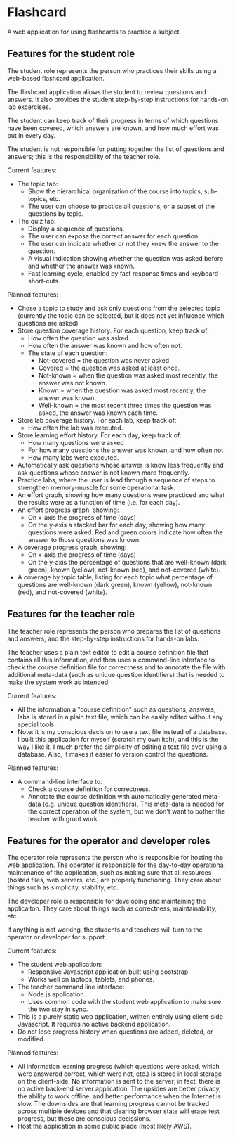 # Flashcard

A web application for using flashcards to practice a subject.

## Features for the student role

The student role represents the person who practices their skills using a web-based flashcard application. 

The flashcard application allows the student to review questions and answers. It also provides the student step-by-step instructions for hands-on lab excercises. 

The student can keep track of their progress in terms of which questions have been covered, which answers are known, and how much effort was put in every day.

The student is not responsible for putting together the list of questions and answers; this is the responsibility of the teacher role.

Current features:

* The topic tab:
  * Show the hierarchical organization of the course into topics, sub-topics, etc.
  * The user can choose to practice all questions, or a subset of the questions by topic.
* The quiz tab:
  * Display a sequence of questions.
  * The user can expose the correct answer for each question.
  * The user can indicate whether or not they knew the answer to the question.
  * A visual indication showing whether the question was asked before and whether the answer was known.
  * Fast learning cycle, enabled by fast response times and keyboard short-cuts.
  
Planned features:
* Chose a topic to study and ask only questions from the selected topic (currently the topic can be selected, but it does not yet influence which questions are asked)
* Store question coverage history. For each question, keep track of:
  * How often the question was asked.
  * How often the answer was known and how often not.
  * The state of each question:
    * Not-covered = the question was never asked.
    * Covered = the question was asked at least once.
    * Not-known = when the question was asked most recently, the answer was not known.
    * Known = when the question was asked most recently, the answer was known.
    * Well-known = the most recent three times the question was asked, the answer was known each time.
* Store lab coverage history. For each lab, keep track of:
  * How often the lab was executed.
* Store learning effort history. For each day, keep track of:
  * How many questions were asked
  * For how many questions the answer was known, and how often not.
  * How many labs were executed.
* Automatically ask questions whose answer is know less frequently and ask questions whose answer is not known more frequently.
* Practice labs, where the user is lead through a sequence of steps to strengthen memory-muscle for some operational task.
* An effort graph, showing how many questions were practiced and what the results were as a function of time (i.e. for each day).
* An effort progress graph, showing:
  * On x-axis the progress of time (days) 
  * On the y-axis a stacked bar for each day, showing how many questions were asked. Red and green colors indicate how often the answer to those questions was known.
* A coverage progress graph, showing:
  * On x-axis the progress of time (days) 
  * On the y-axis the percentage of questions that are well-known (dark green), known (yellow), not-known (red), and not-covered (white).
* A coverage by topic table, listing for each topic what percentage of questions are well-known (dark green), known (yellow), not-known (red), and not-covered (white).
  
## Features for the teacher role

The teacher role represents the person who prepares the list of questions and answers, and the step-by-step instructions for hands-on labs.

The teacher uses a plain text editor to edit a course definition file that contains all this information, and then uses a command-line interface to check the course definition file for correctness and to annotate the file with additional meta-data (such as unique question identifiers) that is needed to make the system work as intended.

Current features:

* All the information a "course definition" such as questions, answers, labs is stored in a plain text file, which can be easily edited without any special tools. 
* Note: it is my conscious decision to use a text file instead of a database. I built this application for myself (scratch my own itch), and this is the way I like it. I much prefer the simplicity of editing a text file over using a database. Also, it makes it easier to version control the questions.

Planned features:

* A command-line interface to:
  * Check a course definition for correctness.
  * Annotate the course definition with automatically generated meta-data (e.g. unique question identifiers). This meta-data is needed for the correct operation of the system, but we don't want to bother the teacher with grunt work.

## Features for the operator and developer roles

The operator role represents the person who is responsible for hosting the web application. The operator is responsible for the day-to-day operational maintenance of the application, such as making sure that all resources (hosted files, web servers, etc.) are properly functioning. They care about things such as simplicity, stability, etc.

The developer role is responsible for developing and maintaining the applicaiton. They care about things such as correctness, maintainability, etc.

If anything is not working, the students and teachers will turn to the operator or developer for support.

Current features:

* The student web application:
  * Responsive Javascript application built using bootstrap. 
  * Works well on laptops, tablets, and phones.
* The teacher command line interface:
  * Node.js application.
  * Uses common code with the student web application to make sure the two stay in sync.
* This is a purely static web application, written entirely using client-side Javascript. It requires no active backend application.
* Do not lose progress history when questions are added, deleted, or modified.

Planned features:

* All information learning progress (which questions were asked, which were answered correct, which were not, etc.) is stored in local storage on the client-side. No information is sent to the server; in fact, there is no active back-end server application. The upsides are better privacy, the ability to work offline, and better performance when the Internet is slow. The downsides are that learning progress cannot be tracked across multiple devices and that clearing browser state will erase test progress, but these are conscious decissions.
* Host the application in some public place (most likely AWS).

